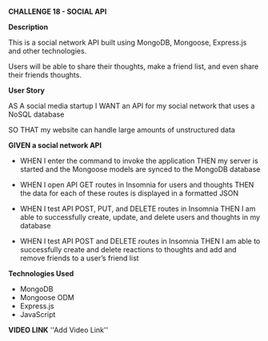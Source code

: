 **CHALLENGE 18 - SOCIAL API**


**Description**

This is a social network API built using MongoDB, Mongoose, Express.js and other technologies.

Users will be able to share their thoughts, make a friend list, and even share their friends 
thoughts.


**User Story**

AS A social media startup
I WANT an API for my social network that uses a NoSQL database

SO THAT my website can handle large amounts of unstructured data


**GIVEN a social network API**

- WHEN I enter the command to invoke the application
THEN my server is started and the Mongoose models are synced to the MongoDB database

- WHEN I open API GET routes in Insomnia for users and thoughts
THEN the data for each of these routes is displayed in a formatted JSON

- WHEN I test API POST, PUT, and DELETE routes in Insomnia
THEN I am able to successfully create, update, and delete users and thoughts in my database

- WHEN I test API POST and DELETE routes in Insomnia
THEN I am able to successfully create and delete reactions to thoughts and add and remove friends to a user’s friend list

**Technologies Used**
- MongoDB
- Mongoose ODM
- Express.js
- JavaScript

**VIDEO LINK**
''Add Video Link''
